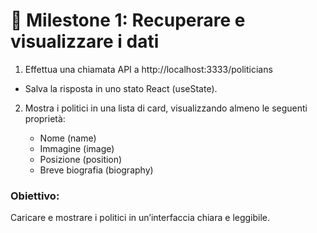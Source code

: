 # 📌 Milestone 1: Recuperare e visualizzare i dati

1. Effettua una chiamata API a http://localhost:3333/politicians

- Salva la risposta in uno stato React (useState).

2. Mostra i politici in una lista di card, visualizzando almeno le seguenti proprietà:

   - Nome (name)
   - Immagine (image)
   - Posizione (position)
   - Breve biografia (biography)

### Obiettivo:

Caricare e mostrare i politici in un’interfaccia chiara e leggibile.
